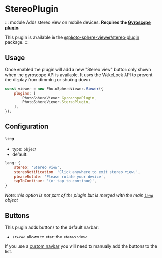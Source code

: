# StereoPlugin

<Badges module="stereo-plugin"/>

::: module
<ApiButton page="modules/StereoPlugin.html"/>
Adds stereo view on mobile devices. **Requires the [Gyroscope plugin](./gyroscope.md).**

This plugin is available in the [@photo-sphere-viewer/stereo-plugin](https://www.npmjs.com/package/@photo-sphere-viewer/stereo-plugin) package.
:::

## Usage

Once enabled the plugin will add a new "Stereo view" button only shown when the gyroscope API is available. It uses the WakeLock API to prevent the display from dimming or shuting down.

```js
const viewer = new PhotoSphereViewer.Viewer({
    plugins: [
        PhotoSphereViewer.GyroscopePlugin, 
        PhotoSphereViewer.StereoPlugin,
    ],
});
```

## Configuration

#### `lang`

-   type: `object`
-   default:

```js
lang: {
    stereo: 'Stereo view',
    stereoNotification: 'Click anywhere to exit stereo view.',
    pleaseRotate: 'Please rotate your device',
    tapToContinue: '(or tap to continue)',
}
```

_Note: this option is not part of the plugin but is merged with the main [`lang`](../guide/config.md#lang) object._

## Buttons

This plugin adds buttons to the default navbar:

-   `stereo` allows to start the stereo view

If you use a [custom navbar](../guide/navbar.md) you will need to manually add the buttons to the list.
